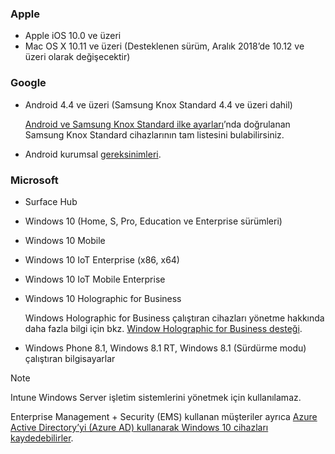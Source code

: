 

### <a name="apple"></a>Apple
- Apple iOS 10.0 ve üzeri
- Mac OS X 10.11 ve üzeri (Desteklenen sürüm, Aralık 2018’de 10.12 ve üzeri olarak değişecektir)

### <a name="google"></a>Google
- Android 4.4 ve üzeri (Samsung Knox Standard 4.4 ve üzeri dahil)

  [Android ve Samsung Knox Standard ilke ayarları](/intune/supported-devices-browsers#supported-samsung-knox-standard-devices)’nda doğrulanan Samsung Knox Standard cihazlarının tam listesini bulabilirsiniz.


- Android kurumsal [gereksinimleri](https://support.google.com/work/android/answer/6174145?hl=en).

### <a name="microsoft"></a>Microsoft

- Surface Hub
- Windows 10 (Home, S, Pro, Education ve Enterprise sürümleri)
- Windows 10 Mobile
- Windows 10 IoT Enterprise (x86, x64)
- Windows 10 IoT Mobile Enterprise
- Windows 10 Holographic for Business

  Windows Holographic for Business çalıştıran cihazları yönetme hakkında daha fazla bilgi için bkz. [Window Holographic for Business desteği](../windows-holographic-for-business.md).

- Windows Phone 8.1, Windows 8.1 RT, Windows 8.1 (Sürdürme modu) çalıştıran bilgisayarlar

> [!NOTE]
> Intune Windows Server işletim sistemlerini yönetmek için kullanılamaz.

Enterprise Management + Security (EMS) kullanan müşteriler ayrıca [Azure Active Directory’yi (Azure AD) kullanarak Windows 10 cihazları kaydedebilirler](/intune-classic/deploy-use/set-up-windows-device-management-with-microsoft-intune#azure-active-directory-enrollment).


